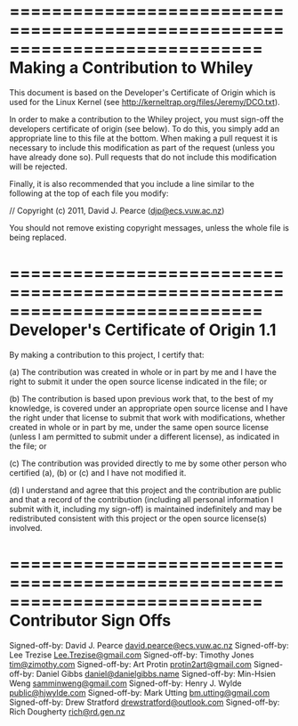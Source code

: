 ============================================================================
Making a Contribution to Whiley
============================================================================

This document is based on the Developer's Certificate of Origin which
is used for the Linux Kernel (see
http://kerneltrap.org/files/Jeremy/DCO.txt).

In order to make a contribution to the Whiley project, you must
sign-off the developers certificate of origin (see below).  To do
this, you simply add an appropriate line to this file at the bottom.
When making a pull request it is necessary to include this
modification as part of the request (unless you have already done so).
Pull requests that do not include this modification will be rejected.

Finally, it is also recommended that you include a line similar to the
following at the top of each file you modify:

// Copyright (c) 2011, David J. Pearce (djp@ecs.vuw.ac.nz)

You should not remove existing copyright messages, unless the whole
file is being replaced.

============================================================================
Developer's Certificate of Origin 1.1
============================================================================

By making a contribution to this project, I certify that:

(a) The contribution was created in whole or in part by me and I
    have the right to submit it under the open source license
    indicated in the file; or

(b) The contribution is based upon previous work that, to the best
    of my knowledge, is covered under an appropriate open source
    license and I have the right under that license to submit that
    work with modifications, whether created in whole or in part
    by me, under the same open source license (unless I am
    permitted to submit under a different license), as indicated
    in the file; or

(c) The contribution was provided directly to me by some other
    person who certified (a), (b) or (c) and I have not modified
    it.

(d) I understand and agree that this project and the contribution
    are public and that a record of the contribution (including all
    personal information I submit with it, including my sign-off) is
    maintained indefinitely and may be redistributed consistent with
    this project or the open source license(s) involved.

============================================================================
Contributor Sign Offs
============================================================================

Signed-off-by: David J. Pearce <david.pearce@ecs.vuw.ac.nz>
Signed-off-by: Lee Trezise <Lee.Trezise@gmail.com>
Signed-off-by: Timothy Jones <tim@zimothy.com>
Signed-off-by: Art Protin <protin2art@gmail.com>
Signed-off-by: Daniel Gibbs <daniel@danielgibbs.name>
Signed-off-by: Min-Hsien Weng <samminweng@gmail.com>
Signed-off-by: Henry J. Wylde <public@hjwylde.com>
Signed-off-by: Mark Utting <bm.utting@gmail.com>
Signed-off-by: Drew Stratford <drewstratford@outlook.com>
Signed-off-by: Rich Dougherty <rich@rd.gen.nz>
